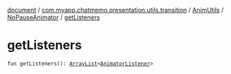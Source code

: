 [document](../../../index.md) / [com.myapp.chatmemo.presentation.utils.transition](../../index.md) / [AnimUtils](../index.md) / [NoPauseAnimator](index.md) / [getListeners](./get-listeners.md)

# getListeners

`fun getListeners(): `[`ArrayList`](https://developer.android.com/reference/java/util/ArrayList.html)`<`[`AnimatorListener`](https://developer.android.com/reference/android/animation/Animator/AnimatorListener.html)`>`